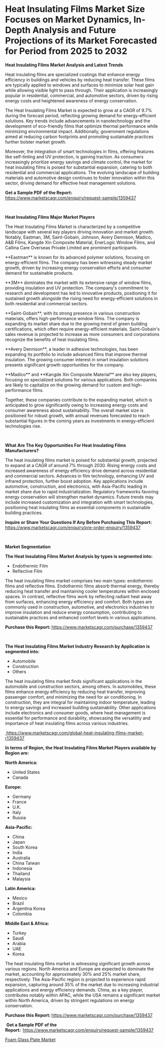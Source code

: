 <p><h1>Heat Insulating Films Market Size Focuses on Market Dynamics, In-Depth Analysis and Future Projections of its Market Forecasted for Period from 2025 to 2032</h1></p><p><strong>Heat Insulating Films Market Analysis and Latest Trends</strong></p>
<p><p>Heat insulating films are specialized coatings that enhance energy efficiency in buildings and vehicles by reducing heat transfer. These films are typically applied to windows and surfaces to minimize solar heat gain while allowing visible light to pass through. Their application is increasingly popular in residential, commercial, and automotive sectors, driven by rising energy costs and heightened awareness of energy conservation.</p><p>The Heat Insulating Films Market is expected to grow at a CAGR of 9.7% during the forecast period, reflecting growing demand for energy-efficient solutions. Key trends include advancements in nanotechnology and the development of eco-friendly films that optimize thermal performance while minimizing environmental impact. Additionally, government regulations aimed at reducing carbon footprints and promoting sustainable practices further bolster market growth.</p><p>Moreover, the integration of smart technologies in films, offering features like self-tinting and UV protection, is gaining traction. As consumers increasingly prioritize energy savings and climate control, the market for heat insulating films is poised for substantial expansion, catering to both residential and commercial applications. The evolving landscape of building materials and automotive design continues to foster innovation within this sector, driving demand for effective heat management solutions.</p></p>
<p><strong>Get a Sample PDF of the Report:&nbsp;</strong> <a href="https://www.marketscagr.com/enquiry/request-sample/1359437?utm_campaign=2097&utm_medium=2&utm_source=Github&utm_content=ia&utm_term=22032025&utm_id=heat-insulating-films">https://www.marketscagr.com/enquiry/request-sample/1359437</a></p>
<p>&nbsp;</p>
<p><strong>Heat Insulating Films Major Market Players</strong></p>
<p><p>The Heat Insulating Films Market is characterized by a competitive landscape with several key players driving innovation and market growth. Notably, Eastman, 3M, Saint-Gobain, Johnson, Avery Dennison, Madico, A&B Films, Kangde Xin Composite Material, EnerLogic Window Films, and Callina Care Overseas Private Limited are prominent participants.</p><p>**Eastman** is known for its advanced polymer solutions, focusing on energy-efficient films. The company has been witnessing steady market growth, driven by increasing energy conservation efforts and consumer demand for sustainable products. </p><p>**3M** dominates the market with its extensive range of window films, providing insulation and UV protection. The company's commitment to research and development has led to innovative products, positioning it for sustained growth alongside the rising need for energy-efficient solutions in both residential and commercial sectors.</p><p>**Saint-Gobain**, with its strong presence in various construction materials, offers high-performance window films. The company is expanding its market share due to the growing trend of green building certifications, which often require energy-efficient materials. Saint-Gobain's sales revenue is projected to increase as more consumers and corporations recognize the benefits of heat insulating films.</p><p>**Avery Dennison**, a leader in adhesive technologies, has been expanding its portfolio to include advanced films that improve thermal insulation. The growing consumer interest in smart insulation solutions presents significant growth opportunities for the company.</p><p>**Madico** and **Kangde Xin Composite Material** are also key players, focusing on specialized solutions for various applications. Both companies are likely to capitalize on the growing demand for custom and high-performance films.</p><p>Together, these companies contribute to the expanding market, which is anticipated to grow significantly owing to increasing energy costs and consumer awareness about sustainability. The overall market size is positioned for robust growth, with annual revenues forecasted to reach substantial figures in the coming years as investments in energy-efficient technologies rise.</p></p>
<p>&nbsp;</p>
<p><strong>What Are The Key Opportunities For Heat Insulating Films Manufacturers?</strong></p>
<p><p>The heat insulating films market is poised for substantial growth, projected to expand at a CAGR of around 7% through 2030. Rising energy costs and increased awareness of energy efficiency drive demand across residential and commercial sectors. Advances in film technology, enhancing UV and infrared protection, further boost adoption. Key applications include automotive, construction, and electronics, with Asia-Pacific leading in market share due to rapid industrialization. Regulatory frameworks favoring energy conservation will strengthen market dynamics. Future trends may include increased customization and integration with smart technologies, positioning heat insulating films as essential components in sustainable building practices.</p></p>
<p><strong>Inquire or Share Your Questions If Any Before Purchasing This Report:</strong> <a href="https://www.marketscagr.com/enquiry/pre-order-enquiry/1359437?utm_campaign=2097&utm_medium=2&utm_source=Github&utm_content=ia&utm_term=22032025&utm_id=heat-insulating-films">https://www.marketscagr.com/enquiry/pre-order-enquiry/1359437</a></p>
<p>&nbsp;</p>
<p><strong>Market Segmentation</strong></p>
<p><strong>The Heat Insulating Films Market Analysis by types is segmented into:</strong></p>
<p><ul><li>Endothermic Film</li><li>Reflective Film</li></ul></p>
<p><p>The heat insulating films market comprises two main types: endothermic films and reflective films. Endothermic films absorb thermal energy, thereby reducing heat transfer and maintaining cooler temperatures within enclosed spaces. In contrast, reflective films work by reflecting radiant heat away from surfaces, enhancing energy efficiency and comfort. Both types are commonly used in construction, automotive, and electronics industries to improve insulation and reduce energy consumption, contributing to sustainable practices and enhanced comfort levels in various applications.</p></p>
<p><strong>Purchase this Report:&nbsp;</strong><a href="https://www.marketscagr.com/purchase/1359437?utm_campaign=2097&utm_medium=2&utm_source=Github&utm_content=ia&utm_term=22032025&utm_id=heat-insulating-films">https://www.marketscagr.com/purchase/1359437</a></p>
<p>&nbsp;</p>
<p><strong>The Heat Insulating Films Market Industry Research by Application is segmented into:</strong></p>
<p><ul><li>Automobile</li><li>Construction</li><li>Others</li></ul></p>
<p><p>The heat insulating films market finds significant applications in the automobile and construction sectors, among others. In automobiles, these films enhance energy efficiency by reducing heat transfer, improving passenger comfort, and minimizing the need for air conditioning. In construction, they are integral for maintaining indoor temperature, leading to energy savings and increased building sustainability. Other applications include electronics and consumer goods, where heat management is essential for performance and durability, showcasing the versatility and importance of heat insulating films across various industries.</p></p>
<p><a href="https://www.marketscagr.com/global-heat-insulating-films-market-r1359437?utm_campaign=2097&utm_medium=2&utm_source=Github&utm_content=ia&utm_term=22032025&utm_id=heat-insulating-films">&nbsp;https://www.marketscagr.com/global-heat-insulating-films-market-r1359437</a></p>
<p><strong>In terms of Region, the Heat Insulating Films Market Players available by Region are:</strong></p>
<p>
    <p> <strong> North America: </strong>
        <ul>
            <li>United States</li>
            <li>Canada</li>
        </ul>
        </p> 
    <p> <strong> Europe: </strong>
        <ul>
            <li>Germany</li>
            <li>France</li>
            <li>U.K.</li>
            <li>Italy</li>
            <li>Russia</li>
        </ul>
        </p> 
    <p> <strong> Asia-Pacific: </strong>
        <ul>
            <li>China</li>
            <li>Japan</li>
            <li>South Korea</li>
            <li>India</li>
            <li>Australia</li>
            <li>China Taiwan</li>
            <li>Indonesia</li>
            <li>Thailand</li>
            <li>Malaysia</li>
        </ul>
        </p> 
    <p> <strong> Latin America: </strong>
        <ul>
            <li>Mexico</li>
            <li>Brazil</li>
            <li>Argentina Korea</li>
            <li>Colombia</li>
        </ul>
        </p> 
    <p> <strong> Middle East & Africa: </strong>
        <ul>
            <li>Turkey</li>
            <li>Saudi</li>
            <li>Arabia</li>
            <li>UAE</li>
            <li>Korea</li>
        </ul>
    </p>
    </p>
<p><p>The heat insulating films market is witnessing significant growth across various regions. North America and Europe are expected to dominate the market, accounting for approximately 30% and 25% market share, respectively. The Asia-Pacific region is projected to experience rapid expansion, capturing around 35% of the market due to increasing industrial applications and energy efficiency demands. China, as a key player, contributes notably within APAC, while the USA remains a significant market within North America, driven by stringent regulations on energy conservation.</p></p>
<p><strong>Purchase this Report: </strong><a href="https://www.marketscagr.com/purchase/1359437?utm_campaign=2097&utm_medium=2&utm_source=Github&utm_content=ia&utm_term=22032025&utm_id=heat-insulating-films">https://www.marketscagr.com/purchase/1359437</a></p>
<p>&nbsp;<strong>Get a Sample PDF of the Report:&nbsp;&nbsp;</strong><a href="https://www.marketscagr.com/enquiry/request-sample/1359437?utm_campaign=2097&utm_medium=2&utm_source=Github&utm_content=ia&utm_term=22032025&utm_id=heat-insulating-films">https://www.marketscagr.com/enquiry/request-sample/1359437</a></p>
<p><strong></strong></p>
<p><p><a href="https://github.com/FlorianWolf90/Market-Research-Report-List-1/blob/main/foam-glass-plate-market.md?utm_campaign=2097&utm_medium=2&utm_source=Github&utm_content=ia&utm_term=22032025&utm_id=heat-insulating-films">Foam Glass Plate Market</a></p></p>